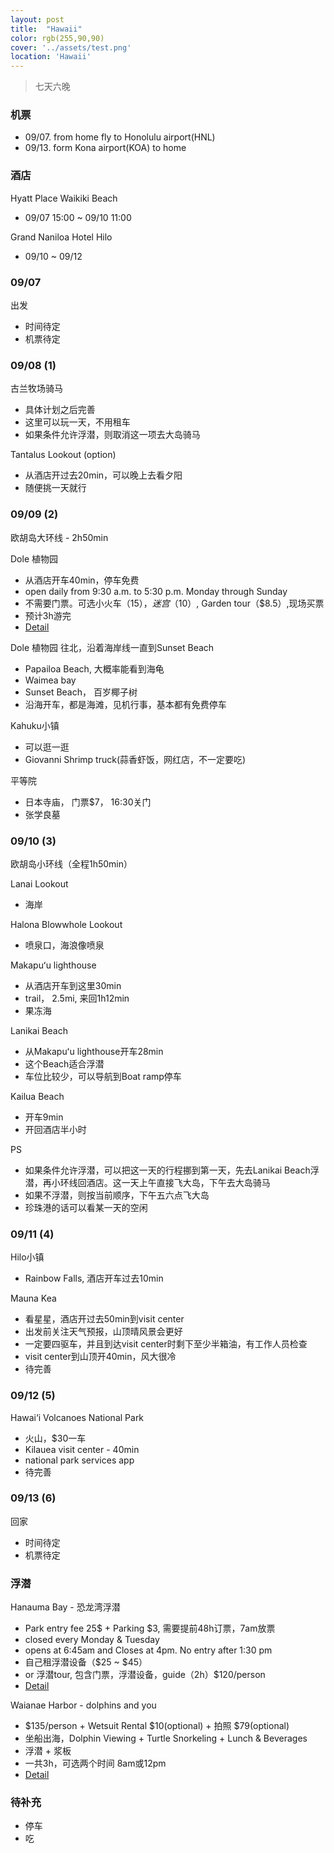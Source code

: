```yaml
---
layout: post
title:  "Hawaii"
color: rgb(255,90,90)
cover: '../assets/test.png'
location: 'Hawaii'
---
```


> 七天六晚

### 机票
* 09/07. from home fly to Honolulu airport(HNL)
* 09/13. form Kona airport(KOA) to home

### 酒店
Hyatt Place Waikiki Beach
* 09/07 15:00 ~ 09/10 11:00

Grand Naniloa Hotel Hilo
* 09/10 ~ 09/12

### 09/07

出发
* 时间待定
* 机票待定

### 09/08 (1)
古兰牧场骑马
* 具体计划之后完善
* 这里可以玩一天，不用租车
* 如果条件允许浮潜，则取消这一项去大岛骑马

Tantalus Lookout (option)
* 从酒店开过去20min，可以晚上去看夕阳
* 随便挑一天就行

### 09/09 (2)
欧胡岛大环线 - 2h50min

Dole 植物园
* 从酒店开车40min，停车免费
* open daily from 9:30 a.m. to 5:30 p.m. Monday through Sunday
* 不需要门票。可选小火车（$15），迷宫（$10）, Garden tour（$8.5）,现场买票
* 预计3h游完
* [Detail](https://www.doleplantation.com/)

Dole 植物园 往北，沿着海岸线一直到Sunset Beach
* Papailoa Beach, 大概率能看到海龟
* Waimea bay
* Sunset Beach， 百岁椰子树
* 沿海开车，都是海滩，见机行事，基本都有免费停车

Kahuku小镇
* 可以逛一逛
* Giovanni Shrimp truck(蒜香虾饭，网红店，不一定要吃)

平等院
* 日本寺庙， 门票$7， 16:30关门
* 张学良墓

### 09/10 (3)
欧胡岛小环线（全程1h50min）

Lanai Lookout
* 海岸

Halona Blowwhole Lookout
* 喷泉口，海浪像喷泉

Makapuʻu lighthouse
* 从酒店开车到这里30min
* trail， 2.5mi, 来回1h12min
* 果冻海

Lanikai Beach
* 从Makapuʻu lighthouse开车28min
* 这个Beach适合浮潜
* 车位比较少，可以导航到Boat ramp停车

Kailua Beach
* 开车9min
* 开回酒店半小时

PS
* 如果条件允许浮潜，可以把这一天的行程挪到第一天，先去Lanikai Beach浮潜，再小环线回酒店。这一天上午直接飞大岛，下午去大岛骑马
* 如果不浮潜，则按当前顺序，下午五六点飞大岛
* 珍珠港的话可以看某一天的空闲

### 09/11 (4)
Hilo小镇
* Rainbow Falls, 酒店开车过去10min

Mauna Kea
* 看星星，酒店开过去50min到visit center
* 出发前关注天气预报，山顶晴风景会更好
* 一定要四驱车，并且到达visit center时剩下至少半箱油，有工作人员检查
* visit center到山顶开40min，风大很冷
* 待完善

### 09/12 (5)
Hawai‘i Volcanoes National Park
* 火山，$30一车
* Kilauea visit center - 40min
* national park services app
* 待完善

### 09/13 (6)

回家
* 时间待定
* 机票待定

### 浮潜
Hanauma Bay - 恐龙湾浮潜
* Park entry fee 25$ + Parking $3, 需要提前48h订票，7am放票
* closed every Monday & Tuesday
* opens at 6:45am and Closes at 4pm. No entry after 1:30 pm
* 自己租浮潜设备（$25 ~ $45）
* or 浮潜tour, 包含门票，浮潜设备，guide（2h）$120/person
* [Detail](https://hanaumabaystatepark.com/)

Waianae Harbor - dolphins and you
* $135/person + Wetsuit Rental $10(optional) + 拍照 $79(optional)
* 坐船出海，Dolphin Viewing + Turtle Snorkeling + Lunch & Beverages
* 浮潜 + 浆板
* 一共3h，可选两个时间 8am或12pm
* [Detail](https://dolphinsandyou.com/schedule)


### 待补充
* 停车
* 吃


